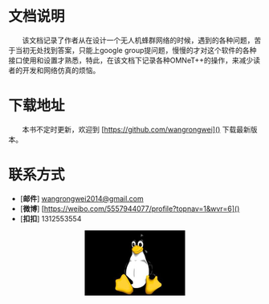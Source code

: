 

# 文档说明
&#160; &#160; &#160; &#160;该文档记录了作者从在设计一个无人机蜂群网络的时候，遇到的各种问题，苦于当初无处找到答案，只能上google group提问题，慢慢的才对这个软件的各种接口使用和设置才熟悉，特此，在该文档下记录各种OMNeT++的操作，来减少读者的开发和网络仿真的烦恼。

# 下载地址
&#160; &#160; &#160; &#160;本书不定时更新，欢迎到
[https://github.com/wangrongwei]()
下载最新版本。
# 联系方式
- [**邮件**] wangrongwei2014@gmail.com
- [**微博**] [https://weibo.com/5557944077/profile?topnav=1&wvr=6]()
- [**扣扣**] 1312553554


<div align="center">

<img src="img/qe.jpg" height="130" width="200" >

 </div>
